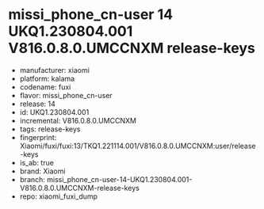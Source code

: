 # missi_phone_cn-user 14 UKQ1.230804.001 V816.0.8.0.UMCCNXM release-keys
- manufacturer: xiaomi
- platform: kalama
- codename: fuxi
- flavor: missi_phone_cn-user
- release: 14
- id: UKQ1.230804.001
- incremental: V816.0.8.0.UMCCNXM
- tags: release-keys
- fingerprint: Xiaomi/fuxi/fuxi:13/TKQ1.221114.001/V816.0.8.0.UMCCNXM:user/release-keys
- is_ab: true
- brand: Xiaomi
- branch: missi_phone_cn-user-14-UKQ1.230804.001-V816.0.8.0.UMCCNXM-release-keys
- repo: xiaomi_fuxi_dump
